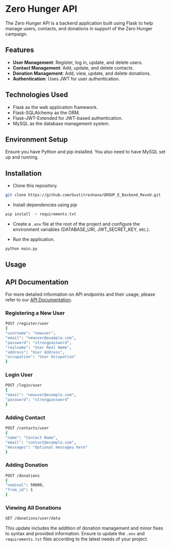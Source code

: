 # Zero Hunger API

The Zero Hunger API is a backend application built using Flask to help manage users, contacts, and donations in support of the Zero Hunger campaign.

## Features

- **User Management**: Register, log in, update, and delete users.
- **Contact Management**: Add, update, and delete contacts.
- **Donation Management**: Add, view, update, and delete donations.
- **Authentication**: Uses JWT for user authentication.

## Technologies Used

- Flask as the web application framework.
- Flask-SQLAlchemy as the ORM.
- Flask-JWT-Extended for JWT-based authentication.
- MySQL as the database management system.

## Environment Setup

Ensure you have Python and pip installed. You also need to have MySQL set up and running.

## Installation

- Clone this repository.
  
```bash
git clone https://github.com/Gustitreshana/GROUP_E_Backend_RevoU.git
```

- Install dependencies using pip

```bash
pip install -r requirements.txt
```

- Create a `.env` file at the root of the project and configure the environment variables (DATABASE_URI, JWT_SECRET_KEY, etc.).

- Run the application.

```bash
python main.py
```

## Usage

## API Documentation

For more detailed information on API endpoints and their usage, please refer to our [API Documentation](https://documenter.getpostman.com/view/29213022/2sA3JDhQs8).

### Registering a New User

```bash
POST /register/user
{
"username": "newuser",
"email": "newuser@example.com",
"password": "strongpassword",
"realname": "User Real Name",
"address": "User Address",
"occupation": "User Occupation"
}
```

### Login User

```bash
POST /login/user
{
"email": "newuser@example.com",
"password": "strongpassword"
}
```

### Adding Contact

```bash
POST /contacts/user
{
"name": "Contact Name",
"email": "contact@example.com",
"messages": "Optional messages here"
}
```

### Adding Donation

```bash
POST /donations
{
"nominal": 50000,
"from_id": 1
}
```

### Viewing All Donations

```bash
GET /donations/user/data
```

This update includes the addition of donation management and minor fixes to syntax and provided information. Ensure to update the `.env` and `requirements.txt` files according to the latest needs of your project.
